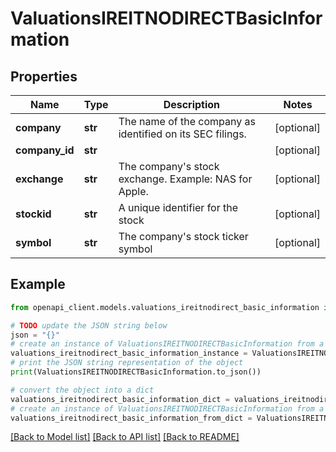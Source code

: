 # ValuationsIREITNODIRECTBasicInformation


## Properties

Name | Type | Description | Notes
------------ | ------------- | ------------- | -------------
**company** | **str** | The name of the company as identified on its SEC filings. | [optional] 
**company_id** | **str** |  | [optional] 
**exchange** | **str** | The company&#39;s stock exchange. Example: NAS for Apple. | [optional] 
**stockid** | **str** | A unique identifier for the stock | [optional] 
**symbol** | **str** | The company&#39;s stock ticker symbol | [optional] 

## Example

```python
from openapi_client.models.valuations_ireitnodirect_basic_information import ValuationsIREITNODIRECTBasicInformation

# TODO update the JSON string below
json = "{}"
# create an instance of ValuationsIREITNODIRECTBasicInformation from a JSON string
valuations_ireitnodirect_basic_information_instance = ValuationsIREITNODIRECTBasicInformation.from_json(json)
# print the JSON string representation of the object
print(ValuationsIREITNODIRECTBasicInformation.to_json())

# convert the object into a dict
valuations_ireitnodirect_basic_information_dict = valuations_ireitnodirect_basic_information_instance.to_dict()
# create an instance of ValuationsIREITNODIRECTBasicInformation from a dict
valuations_ireitnodirect_basic_information_from_dict = ValuationsIREITNODIRECTBasicInformation.from_dict(valuations_ireitnodirect_basic_information_dict)
```
[[Back to Model list]](../README.md#documentation-for-models) [[Back to API list]](../README.md#documentation-for-api-endpoints) [[Back to README]](../README.md)



